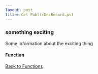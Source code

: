 ```yaml
---
layout: post
title: Get-PublicDnsRecord.ps1
---
```


### something exciting

Some information about the exciting thing

#### Function

<script async src="https://gist-it.appspot.com/github.com/BanterBoy/scripts-blog/blob/master/PowerShell/functions/dns/Get-PublicDnsRecord.ps1" crossorigin="anonymous"></script>

<a href="/menu/_pages/functions.html">Back to Functions</a>
